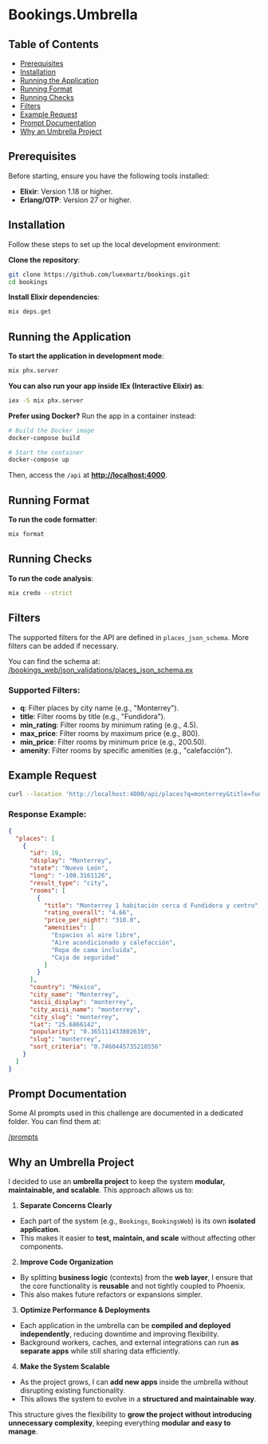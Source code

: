 # Bookings.Umbrella

## Table of Contents

- [Prerequisites](#prerequisites)
- [Installation](#installation)
- [Running the Application](#running-the-application)
- [Running Format](#running-format)
- [Running Checks](#running-checks)
- [Filters](#filters)
- [Example Request](#example-request)
- [Prompt Documentation](#prompt-documentation)
- [Why an Umbrella Project](#why-an-umbrella-project)

## Prerequisites

Before starting, ensure you have the following tools installed:

- **Elixir**: Version 1.18 or higher.
- **Erlang/OTP**: Version 27 or higher.

## Installation

Follow these steps to set up the local development environment:

**Clone the repository**:

```bash
git clone https://github.com/luexmartz/bookings.git
cd bookings
```

**Install Elixir dependencies**:

```bash
mix deps.get
```

## Running the Application

**To start the application in development mode**:

```bash
mix phx.server
```

**You can also run your app inside IEx (Interactive Elixir) as**:

```bash
iex -S mix phx.server
```

**Prefer using Docker?** Run the app in a container instead:

```bash
# Build the Docker image
docker-compose build

# Start the container
docker-compose up
```

Then, access the `/api` at **[http://localhost:4000](http://localhost:4000)**.

## Running Format

**To run the code formatter**:

```bash
mix format
```

## Running Checks

**To run the code analysis**:

```bash
mix credo --strict
```

## Filters

The supported filters for the API are defined in `places_json_schema`.
More filters can be added if necessary.

You can find the schema at:
[/bookings_web/json_validations/places_json_schema.ex](/apps/bookings_web/lib/bookings_web/json_validations/places_json_schema.ex)

### Supported Filters:

- **q**: Filter places by city name (e.g., "Monterrey").
- **title**: Filter rooms by title (e.g., "Fundidora").
- **min_rating**: Filter rooms by minimum rating (e.g., 4.5).
- **max_price**: Filter rooms by maximum price (e.g., 800).
- **min_price**: Filter rooms by minimum price (e.g., 200.50).
- **amenity**: Filter rooms by specific amenities (e.g., "calefacción").

## Example Request

```bash
curl --location 'http://localhost:4000/api/places?q=monterrey&title=fundidora&min_rating=4.5&max_price=800&min_price=200.50&amenity=calefacci%C3%B3n'
```

### Response Example:

```json
{
  "places": [
    {
      "id": 19,
      "display": "Monterrey",
      "state": "Nuevo León",
      "long": "-100.3161126",
      "result_type": "city",
      "rooms": [
        {
          "title": "Monterrey 1 habitación cerca d Fundidora y centro",
          "rating_overall": "4.66",
          "price_per_night": "310.0",
          "amenities": [
            "Espacios al aire libre",
            "Aire acondicionado y calefacción",
            "Ropa de cama incluida",
            "Caja de seguridad"
          ]
        }
      ],
      "country": "México",
      "city_name": "Monterrey",
      "ascii_display": "monterrey",
      "city_ascii_name": "monterrey",
      "city_slug": "monterrey",
      "lat": "25.6866142",
      "popularity": "0.365111433802639",
      "slug": "monterrey",
      "sort_criteria": "0.7460445735210556"
    }
  ]
}
```

## Prompt Documentation

Some AI prompts used in this challenge are documented in a dedicated folder. You can find them at:

[/prompts](/prompts)

## Why an Umbrella Project

I decided to use an **umbrella project** to keep the system **modular, maintainable, and scalable**. This approach allows us to:

1. **Separate Concerns Clearly**

- Each part of the system (e.g., `Bookings`, `BookingsWeb`) is its own **isolated application**.
- This makes it easier to **test, maintain, and scale** without affecting other components.

2. **Improve Code Organization**

- By splitting **business logic** (contexts) from the **web layer**, I ensure that the core functionality is **reusable** and not tightly coupled to Phoenix.
- This also makes future refactors or expansions simpler.

3. **Optimize Performance & Deployments**

- Each application in the umbrella can be **compiled and deployed independently**, reducing downtime and improving flexibility.
- Background workers, caches, and external integrations can run **as separate apps** while still sharing data efficiently.

4. **Make the System Scalable**

- As the project grows, I can **add new apps** inside the umbrella without disrupting existing functionality.
- This allows the system to evolve in a **structured and maintainable way**.

This structure gives the flexibility to **grow the project without introducing unnecessary complexity**, keeping everything **modular and easy to manage**.

